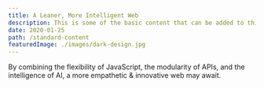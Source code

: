 ```yaml
---
title: A Leaner, More Intelligent Web
description: This is some of the basic content that can be added to this theme
date: 2020-01-25
path: /standard-content
featuredImage: ./images/dark-design.jpg
---
```


By combining the flexibility of JavaScript, the modularity of APIs, and the intelligence of AI, a more empathetic &amp; innovative web may await.

